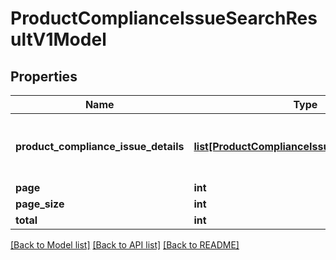 # ProductComplianceIssueSearchResultV1Model

## Properties
Name | Type | Description | Notes
------------ | ------------- | ------------- | -------------
**product_compliance_issue_details** | [**list[ProductComplianceIssueDetailsV1Model]**](ProductComplianceIssueDetailsV1Model.md) | Gets or sets product Compliance Issue Details. | [optional] 
**page** | **int** |  | [optional] 
**page_size** | **int** |  | [optional] 
**total** | **int** |  | [optional] 

[[Back to Model list]](../README.md#documentation-for-models) [[Back to API list]](../README.md#documentation-for-api-endpoints) [[Back to README]](../README.md)



